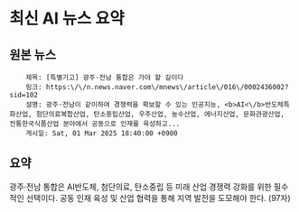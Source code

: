 # 최신 AI 뉴스 요약

## 원본 뉴스
		제목: [특별기고] 광주·전남 통합은 가야 할 길이다
		링크: https:\/\/n.news.naver.com\/mnews\/article\/016\/0002436002?sid=102
		설명: 광주·전남이 같이하여 경쟁력을 확보할 수 있는 인공지능, <b>AI<\/b>반도체특화산업, 첨단의료복합산업, 탄소중립산업, 우주산업, 농수산업, 에너지산업, 문화관광산업, 전통한국식품산업 분야에서 공동으로 인재를 육성하고... 
		게시일: Sat, 01 Mar 2025 18:40:00 +0900


## 요약
광주·전남 통합은 AI반도체, 첨단의료, 탄소중립 등 미래 산업 경쟁력 강화를 위한 필수적인 선택이다. 공동 인재 육성 및 산업 협력을 통해 지역 발전을 도모해야 한다. (97자)

